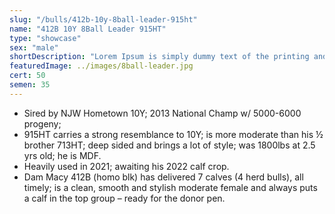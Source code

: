 ```yaml
---
slug: "/bulls/412b-10y-8ball-leader-915ht"
name: "412B 10Y 8Ball Leader 915HT"
type: "showcase"
sex: "male"
shortDescription: "Lorem Ipsum is simply dummy text of the printing and typesetting industry. Lorem Ipsum has been the industry's standard dummy text ever since the 1500s, when an unknown printer took a galley of type and scrambled it to make a type specimen book. It has survived not only five centuries, but also the leap."
featuredImage: ../images/8ball-leader.jpg
cert: 50
semen: 35
---
```


* Sired by NJW Hometown 10Y; 2013 National Champ w/ 5000-6000 progeny;
* 915HT carries a strong resemblance to 10Y; is more moderate than his ½ brother 713HT; deep sided and brings a lot of style; was 1800lbs at 2.5 yrs old; he is MDF.
* Heavily used in 2021; awaiting his 2022 calf crop.  
* Dam Macy 412B (homo blk) has delivered 7 calves (4 herd bulls), all timely; is a clean, smooth and stylish moderate female and always puts a calf in the top group – ready for the donor pen.
